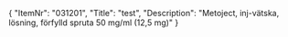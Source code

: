 {
  "ItemNr": "031201",
  "Title": "test",
  "Description": "Metoject, inj-vätska, lösning, förfylld spruta 50 mg/ml (12,5 mg)"
}
